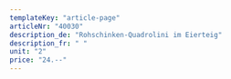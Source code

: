 ```yaml
---
templateKey: "article-page"
articleNr: "40030"
description_de: "Rohschinken-Quadrolini im Eierteig"
description_fr: " "
unit: "2"
price: "24.--"
---
```

